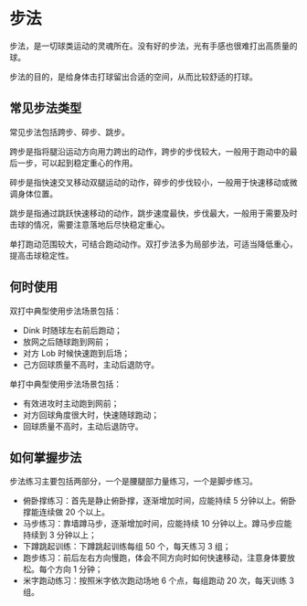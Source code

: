 # 步法

步法，是一切球类运动的灵魂所在。没有好的步法，光有手感也很难打出高质量的球。

步法的目的，是给身体击打球留出合适的空间，从而比较舒适的打球。

## 常见步法类型

常见步法包括跨步、碎步、跳步。

跨步是指将腿沿运动方向用力跨出的动作，跨步的步伐较大，一般用于跑动中的最后一步，可以起到稳定重心的作用。

碎步是指快速交叉移动双腿运动的动作，碎步的步伐较小，一般用于快速移动或微调身体位置。

跳步是指通过跳跃快速移动的动作，跳步速度最快，步伐最大，一般用于需要及时击球的情况，需要注意落地后尽快稳定重心。

单打跑动范围较大，可结合跑动动作。双打步法多为局部步法，可适当降低重心，提高击球稳定性。

## 何时使用

双打中典型使用步法场景包括：

* Dink 时随球左右前后跑动；
* 放网之后随球跑到网前；
* 对方 Lob 时候快速跑到后场；
* 己方回球质量不高时，主动后退防守。

单打中典型使用步法场景包括：

* 有效进攻时主动跑到网前；
* 对方回球角度很大时，快速随球跑动；
* 回球质量不高时，主动后退防守。

## 如何掌握步法

步法练习主要包括两部分，一个是腰腿部力量练习，一个是脚步练习。

* 俯卧撑练习：首先是静止俯卧撑，逐渐增加时间，应能持续 5 分钟以上。俯卧撑能连续做 20 个以上。
* 马步练习：靠墙蹲马步，逐渐增加时间，应能持续 10 分钟以上。蹲马步应能持续到 3 分钟以上；
* 下蹲跳起训练：下蹲跳起训练每组 50 个，每天练习 3 组；
* 跑步练习：前后左右方向慢跑，体会不同方向时如何快速移动，注意身体要放松。每个方向 1 分钟；
* 米字跑动练习：按照米字依次跑动场地 6 个点，每组跑动 20 次，每天训练 3 组。